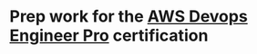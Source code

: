 # Prep work for the [AWS Devops Engineer Pro](https://aws.amazon.com/certification/certified-devops-engineer-professional/?ch=sec&sec=rmg&d=1) certification
